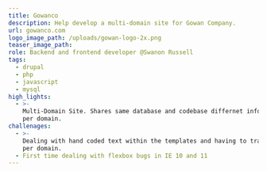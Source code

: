 ```yaml
---
title: Gowanco
description: Help develop a multi-domain site for Gowan Company.
url: gowanco.com
logo_image_path: /uploads/gowan-logo-2x.png
teaser_image_path:
role: Backend and frontend developer @Swanon Russell
tags:
  - drupal
  - php
  - javascript
  - mysql
high_lights:
  - >-
    Multi-Domain Site. Shares same database and codebase differnet information
    per domain.
challenages:
  - >-
    Dealing with hand coded text within the templates and having to translate
    per domain.
  - First time dealing with flexbox bugs in IE 10 and 11
---
```


